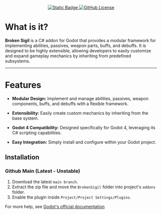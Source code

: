 <p align="center">
  <a href="https://godotengine.org/download/windows/">
      <img alt="Static Badge" src="https://img.shields.io/badge/Godot-4.4%2B-blue">
  </a>
  <a href="LICENSE">
    <img alt="GitHub License" src="https://img.shields.io/github/license/Broken-Codes-Studio/BrokenSigil">
  </a>
</p>

# What is it?
**Broken Sigil** is a C# addon for Godot that provides a modular framework for implementing abilities, passives, weapon parts, buffs, and debuffs. It is designed to be highly extensible, allowing developers to easily customize and expand gameplay mechanics by inheriting from predefined subsystems.

<hr>

# Features
- **Modular Design:** Implement and manage abilities, passives, weapon components, buffs, and debuffs with a flexible framework.
    
- **Extensibility:** Easily create custom mechanics by inheriting from the base system.
    
- **Godot 4 Compatibility:** Designed specifically for Godot 4, leveraging its C# scripting capabilities.
    
- **Easy Integration:** Simply install and configure within your Godot project.

## Installation

### Github Main (Latest - Unstable)
1. Download the latest `main branch`.
2. Extract the zip file and move the `BrokenSigil` folder into project's `addons` folder.
3. Enable the plugin inside `Project/Project Settings/Plugins`.

For more help,
see [Godot's official documentation](https://docs.godotengine.org/en/stable/tutorials/plugins/editor/installing_plugins.html)